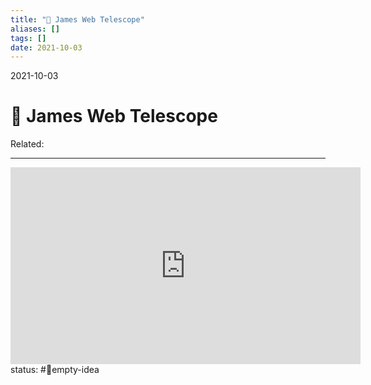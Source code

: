 ```yaml
---
title: "🔭 James Web Telescope"
aliases: []
tags: []
date: 2021-10-03
---
```

2021-10-03
# 🔭 James Web Telescope
Related:
___
<iframe width="560" height="315" src="https://www.youtube-nocookie.com/embed/4P8fKd0IVOs" title="YouTube video player" frameborder="0" allow="accelerometer; autoplay; clipboard-write; encrypted-media; gyroscope; picture-in-picture" allowfullscreen></iframe>
status: #💭empty-idea